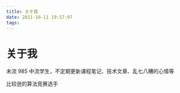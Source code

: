 ```yaml
---
title: 关于我
date: 2021-10-11 19:57:07
tags:
---
```


# 关于我

末流 985 中流学生，不定期更新课程笔记、技术文章、乱七八糟的心情等

比较逊的算法竞赛选手
